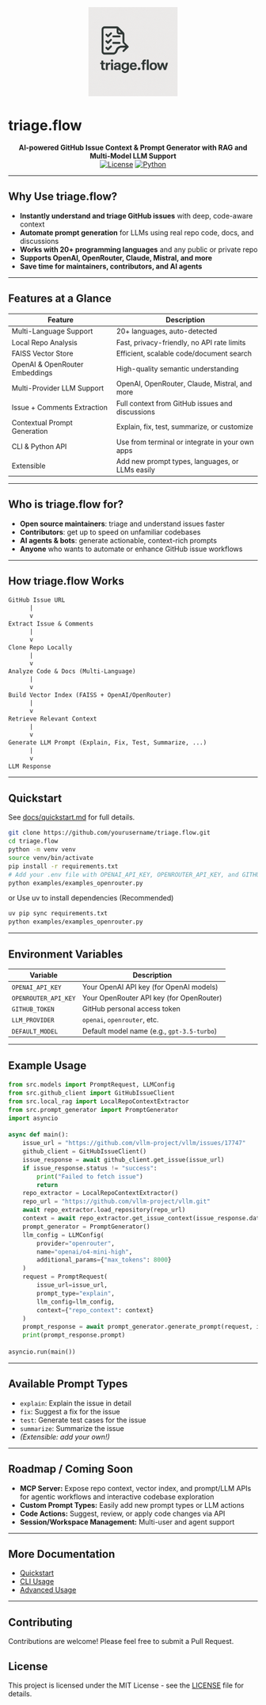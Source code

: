 <p align="center">
  <img src="triage_flow_logo.png" alt="triage.flow logo" width="180" height="180"/>
</p>

# triage.flow

<p align="center">
  <b>AI-powered GitHub Issue Context & Prompt Generator with RAG and Multi-Model LLM Support</b><br>
  <a href="https://opensource.org/licenses/MIT"><img src="https://img.shields.io/badge/License-MIT-blue.svg" alt="License"></a>
  <a href="https://python.org"><img src="https://img.shields.io/badge/Python-3.8%2B-blue.svg" alt="Python"></a>
</p>

---

## Why Use triage.flow?

- **Instantly understand and triage GitHub issues** with deep, code-aware context
- **Automate prompt generation** for LLMs using real repo code, docs, and discussions
- **Works with 20+ programming languages** and any public or private repo
- **Supports OpenAI, OpenRouter, Claude, Mistral, and more**
- **Save time for maintainers, contributors, and AI agents**

---

## Features at a Glance

| Feature                        | Description                                                      |
|-------------------------------|------------------------------------------------------------------|
| Multi-Language Support        | 20+ languages, auto-detected                                     |
| Local Repo Analysis           | Fast, privacy-friendly, no API rate limits                       |
| FAISS Vector Store            | Efficient, scalable code/document search                         |
| OpenAI & OpenRouter Embeddings| High-quality semantic understanding                              |
| Multi-Provider LLM Support    | OpenAI, OpenRouter, Claude, Mistral, and more                    |
| Issue + Comments Extraction   | Full context from GitHub issues and discussions                  |
| Contextual Prompt Generation  | Explain, fix, test, summarize, or customize                     |
| CLI & Python API              | Use from terminal or integrate in your own apps                  |
| Extensible                    | Add new prompt types, languages, or LLMs easily                  |

---

## Who is triage.flow for?
- **Open source maintainers**: triage and understand issues faster
- **Contributors**: get up to speed on unfamiliar codebases
- **AI agents & bots**: generate actionable, context-rich prompts
- **Anyone** who wants to automate or enhance GitHub issue workflows

---

## How triage.flow Works

```
GitHub Issue URL
      |
      v
Extract Issue & Comments
      |
      v
Clone Repo Locally
      |
      v
Analyze Code & Docs (Multi-Language)
      |
      v
Build Vector Index (FAISS + OpenAI/OpenRouter)
      |
      v
Retrieve Relevant Context
      |
      v
Generate LLM Prompt (Explain, Fix, Test, Summarize, ...)
      |
      v
LLM Response
```

---

## Quickstart

See [docs/quickstart.md](docs/quickstart.md) for full details.

```bash
git clone https://github.com/yourusername/triage.flow.git
cd triage.flow
python -m venv venv
source venv/bin/activate
pip install -r requirements.txt
# Add your .env file with OPENAI_API_KEY, OPENROUTER_API_KEY, and GITHUB_TOKEN
python examples/examples_openrouter.py
```

or Use uv to install dependencies (Recommended)

```bash
uv pip sync requirements.txt
python examples/examples_openrouter.py
```

---

## Environment Variables

| Variable              | Description                                 |
|----------------------|---------------------------------------------|
| `OPENAI_API_KEY`     | Your OpenAI API key (for OpenAI models)     |
| `OPENROUTER_API_KEY` | Your OpenRouter API key (for OpenRouter)    |
| `GITHUB_TOKEN`       | GitHub personal access token                |
| `LLM_PROVIDER`       | `openai`, `openrouter`, etc.                |
| `DEFAULT_MODEL`      | Default model name (e.g., `gpt-3.5-turbo`)  |

---

## Example Usage

```python
from src.models import PromptRequest, LLMConfig
from src.github_client import GitHubIssueClient
from src.local_rag import LocalRepoContextExtractor
from src.prompt_generator import PromptGenerator
import asyncio

async def main():
    issue_url = "https://github.com/vllm-project/vllm/issues/17747"
    github_client = GitHubIssueClient()
    issue_response = await github_client.get_issue(issue_url)
    if issue_response.status != "success":
        print("Failed to fetch issue")
        return
    repo_extractor = LocalRepoContextExtractor()
    repo_url = "https://github.com/vllm-project/vllm.git"
    await repo_extractor.load_repository(repo_url)
    context = await repo_extractor.get_issue_context(issue_response.data.title, issue_response.data.body)
    prompt_generator = PromptGenerator()
    llm_config = LLMConfig(
        provider="openrouter",
        name="openai/o4-mini-high",
        additional_params={"max_tokens": 8000}
    )
    request = PromptRequest(
        issue_url=issue_url,
        prompt_type="explain",
        llm_config=llm_config,
        context={"repo_context": context}
    )
    prompt_response = await prompt_generator.generate_prompt(request, issue_response.data)
    print(prompt_response.prompt)

asyncio.run(main())
```

---

## Available Prompt Types
- `explain`: Explain the issue in detail
- `fix`: Suggest a fix for the issue
- `test`: Generate test cases for the issue
- `summarize`: Summarize the issue
- *(Extensible: add your own!)*

---

## Roadmap / Coming Soon
- **MCP Server:** Expose repo context, vector index, and prompt/LLM APIs for agentic workflows and interactive codebase exploration
- **Custom Prompt Types:** Easily add new prompt types or LLM actions
- **Code Actions:** Suggest, review, or apply code changes via API
- **Session/Workspace Management:** Multi-user and agent support

---

## More Documentation
- [Quickstart](docs/quickstart.md)
- [CLI Usage](docs/usage_cli.md)
- [Advanced Usage](docs/advanced_usage.md)

---

## Contributing
Contributions are welcome! Please feel free to submit a Pull Request.

## License
This project is licensed under the MIT License - see the [LICENSE](LICENSE) file for details. 